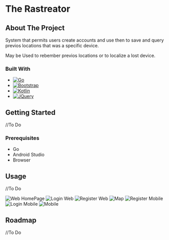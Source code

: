 <a id="readme-top"></a>

# The Rastreator

## About The Project

System that permits users create accounts and use then to save and query previos locations that was a specific device.

May be Used to rebember previos locations or to localize a lost device.

### Built With

* [![Go][Go.dev]][Go-url]
* [![Bootstrap][Bootstrap.com]][Bootstrap-url]
* [![Kotlin][Kotlin]][Kotlin-url]
* [![JQuery][JQuery.com]][JQuery-url]

## Getting Started
//To Do

### Prerequisites

* Go
* Android Studio
* Browser

## Usage
//To Do

![Web HomePage](/res/HomeWeb.png)
![Login Web](/res/LoginWeb.png)
![Register Web](/res/RegisterWeb.png)
![Map](/res/MapSreen.png)
![Register Mobile](/res/RegisterMobile.jpg)
![Login Mobile](/res/LoginMobile.jpg)
![Mobile](/res/MobileOn.jpg)

## Roadmap
//To Do





[Kotlin]: https://img.shields.io/badge/Kotlin-0095D5?&style=for-the-badge&logo=kotlin&logoColor=white 
[Kotlin-url]: https://kotlinlang.org/
[go.dev]: https://img.shields.io/badge/Go-00ADD8?style=for-the-badge&logo=go&logoColor=white
[Go-url]: https://go.dev
[Bootstrap.com]: https://img.shields.io/badge/Bootstrap-563D7C?style=for-the-badge&logo=bootstrap&logoColor=white
[Bootstrap-url]: https://getbootstrap.com
[JQuery.com]: https://img.shields.io/badge/jQuery-0769AD?style=for-the-badge&logo=jquery&logoColor=white
[JQuery-url]: https://jquery.com 